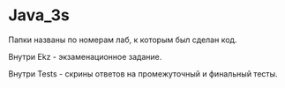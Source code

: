 # Java_3s

Папки названы по номерам лаб, к которым был сделан код.

Внутри Ekz - экзаменационное задание.

Внутри Tests - скрины ответов на промежуточный и финальный тесты.
